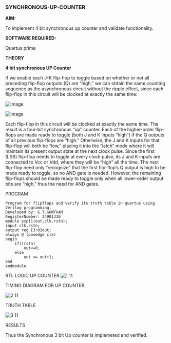 ### SYNCHRONOUS-UP-COUNTER

**AIM:**

To implement 4 bit synchronous up counter and validate functionality.

**SOFTWARE REQUIRED:**

Quartus prime

**THEORY**

**4 bit synchronous UP Counter**

If we enable each J-K flip-flop to toggle based on whether or not all preceding flip-flop outputs (Q) are “high,” we can obtain the same counting sequence as the asynchronous circuit without the ripple effect, since each flip-flop in this circuit will be clocked at exactly the same time:

![image](https://github.com/naavaneetha/SYNCHRONOUS-UP-COUNTER/assets/154305477/d5db3fa0-e413-404c-b80e-b2f39d82e7e8)


![image](https://github.com/naavaneetha/SYNCHRONOUS-UP-COUNTER/assets/154305477/52cb61eb-d04b-442d-810c-31185a68410b)

Each flip-flop in this circuit will be clocked at exactly the same time.
The result is a four-bit synchronous “up” counter. Each of the higher-order flip-flops are made ready to toggle (both J and K inputs “high”) if the Q outputs of all previous flip-flops are “high.”
Otherwise, the J and K inputs for that flip-flop will both be “low,” placing it into the “latch” mode where it will maintain its present output state at the next clock pulse.
Since the first (LSB) flip-flop needs to toggle at every clock pulse, its J and K inputs are connected to Vcc or Vdd, where they will be “high” all the time.
The next flip-flop need only “recognize” that the first flip-flop’s Q output is high to be made ready to toggle, so no AND gate is needed.
However, the remaining flip-flops should be made ready to toggle only when all lower-order output bits are “high,” thus the need for AND gates.

PROGRAM
```
Program for flipflops and verify its truth table in quartus using Verilog programming. 
Developed by: G.T.GOWTHAM
RegisterNumber: 24901330
module exp11(out,clk,rstn);
input clk,rstn;
output reg [3:0]out;
always @ (posedge clk)
begin
	if(!rstn)
		out<=0;
	else
		out <= out+1;
end
endmodule
```
RTL LOGIC UP COUNTER
![1 11](https://github.com/user-attachments/assets/c7437009-48b1-4991-be69-c369513da1ae)



TIMING DIAGRAM FOR UP COUNTER

![2 11](https://github.com/user-attachments/assets/dd8597d2-c03e-467b-ad8c-33c8c6c0ebce)


TRUTH TABLE

![3 11](https://github.com/user-attachments/assets/c51630a3-c9c9-4eac-86f4-8aaeae496031)


RESULTS

Thus the Synchronous 3 bit Up counter is implemeted and verified.
